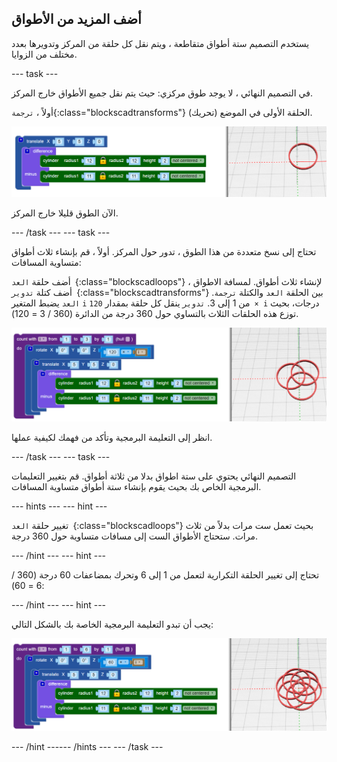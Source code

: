 ## أضف المزيد من الأطواق

يستخدم التصميم ستة أطواق متقاطعة ، ويتم نقل كل حلقة من المركز وتدويرها بعدد مختلف من الزوايا.

--- task ---

في التصميم النهائي ، لا يوجد طوق مركزي: حيث يتم نقل جميع الأطواق خارج المركز.

أولاً ، `ترجمة`{:class="blockscadtransforms"} (تحريك) الحلقة الأولى في الموضع.

![لقطة الشاشة](images/pendant-translate.png)

الآن الطوق قليلا خارج المركز.

--- /task --- --- task ---

تحتاج إلى نسخ متعددة من هذا الطوق ، تدور حول المركز. أولاً ، قم بإنشاء ثلاث أطواق متساوية المسافات:

أضف حلقة `العد `{:class="blockscadloops"} لإنشاء ثلاث أطواق. لمسافة الاطواق ، أضف كتلة `تدوير `{:class="blockscadtransforms"} بين الحلقة `العد` والكتلة `ترجمة`. `العد` يضبط المتغير `i` من 1 إلى 3. `تدوير` ينقل كل حلقة بمقدار `120 × i` درجات، بحيث توزع هذه الحلقات الثلاث بالتساوي حول 360 درجة من الدائرة (360 / 3 = 120).

![لقطة الشاشة](images/pendant-3-hoops.png)

انظر إلى التعليمة البرمجية وتأكد من فهمك لكيفية عملها.

--- /task --- --- task ---

التصميم النهائي يحتوي على ستة اطواق بدلا من ثلاثة أطواق. قم بتغيير التعليمات البرمجية الخاص بك بحيث يقوم بإنشاء ستة أطواق متساوية المسافات.

--- hints ---
 --- hint ---

تغيير حلقة `العد `{:class="blockscadloops"} بحيث تعمل ست مرات بدلاً من ثلاث مرات. ستحتاج الأطواق الست إلى مسافات متساوية حول 360 درجة.

--- /hint --- --- hint ---

تحتاج إلى تغيير الحلقة التكرارية لتعمل من 1 إلى 6 وتحرك بمضاعفات 60 درجة (360 / 6 = 60):

--- /hint --- --- hint ---

يجب أن تبدو التعليمة البرمجية الخاصة بك بالشكل التالي:

![لقطة الشاشة](images/pendant-6-hoops.png)

--- /hint ------ /hints --- --- /task ---	
	
